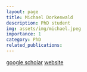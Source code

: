 ```yaml
---
layout: page
title: Michael Dorkenwald
description: PhD student
img: assets/img/michael.jpeg
importance: 1
category: PhD
related_publications: 
---
```

[google scholar](https://scholar.google.com/citations?user=KY5nvLUAAAAJ&hl=de)
[website](https://mdorkenwald.com/)